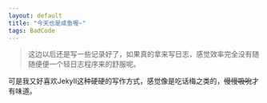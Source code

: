 ```yaml
---
layout: default
title: "今天也是咸鱼喔~"
tags: BadCode
---
```

> 这边以后还是写一些记录好了，如果真的拿来写日志，感觉效率完全没有随随便便一个轻日志程序来的舒服呢。

可是我又好喜欢JekyII这种硬硬的写作方式，感觉像是吃话梅之类的，~~慢慢吸吮~~才有味道。
